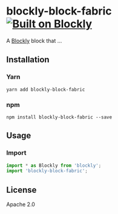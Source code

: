 # blockly-block-fabric [![Built on Blockly](https://tinyurl.com/built-on-blockly)](https://github.com/google/blockly)

<!--
  - TODO: Add block description.
  -->
A [Blockly](https://www.npmjs.com/package/blockly) block that ...

## Installation

### Yarn
```
yarn add blockly-block-fabric
```

### npm
```
npm install blockly-block-fabric --save
```

## Usage

### Import
```js
import * as Blockly from 'blockly';
import 'blockly-block-fabric';

```

## License
Apache 2.0
